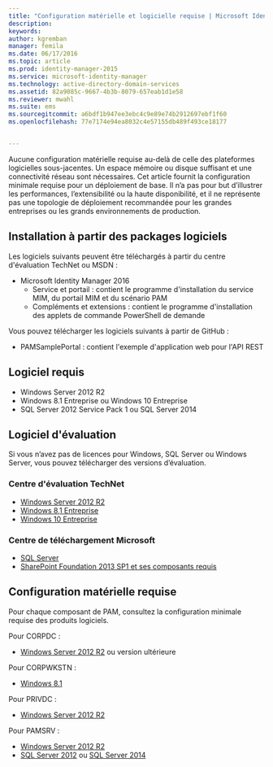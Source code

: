 ```yaml
---
title: "Configuration matérielle et logicielle requise | Microsoft Identity Manager"
description: 
keywords: 
author: kgremban
manager: femila
ms.date: 06/17/2016
ms.topic: article
ms.prod: identity-manager-2015
ms.service: microsoft-identity-manager
ms.technology: active-directory-domain-services
ms.assetid: 82a9085c-9667-4b3b-8079-657eab1d1e58
ms.reviewer: mwahl
ms.suite: ems
ms.sourcegitcommit: a6bdf1b947ee3ebc4c9e89e74b2912697ebf1f60
ms.openlocfilehash: 77e7174e94ea8032c4e57155db489f493ce18177


---
```


Aucune configuration matérielle requise au-delà de celle des plateformes logicielles sous-jacentes. Un espace mémoire ou disque suffisant et une connectivité réseau sont nécessaires. Cet article fournit la configuration minimale requise pour un déploiement de base. Il n’a pas pour but d’illustrer les performances, l’extensibilité ou la haute disponibilité, et il ne représente pas une topologie de déploiement recommandée pour les grandes entreprises ou les grands environnements de production.

## Installation à partir des packages logiciels

Les logiciels suivants peuvent être téléchargés à partir du centre d'évaluation TechNet ou MSDN :  
- Microsoft Identity Manager 2016
  - Service et portail : contient le programme d'installation du service MIM, du portail MIM et du scénario PAM
  - Compléments et extensions : contient le programme d'installation des applets de commande PowerShell de demande

Vous pouvez télécharger les logiciels suivants à partir de GitHub :  
- PAMSamplePortal : contient l'exemple d'application web pour l'API REST

## Logiciel requis

- Windows Server 2012 R2  
- Windows 8.1 Entreprise ou Windows 10 Entreprise  
- SQL Server 2012 Service Pack 1 ou SQL Server 2014  

## Logiciel d'évaluation

Si vous n’avez pas de licences pour Windows, SQL Server ou Windows Server, vous pouvez télécharger des versions d’évaluation.

### Centre d'évaluation TechNet

- [Windows Server 2012 R2](https://www.microsoft.com/evalcenter/evaluate-windows-server-2012-r2)  
- [Windows 8,1 Entreprise](https://www.microsoft.com/evalcenter/evaluate-windows-8-1-enterprise)  
- [Windows 10 Entreprise](https://www.microsoft.com/evalcenter/evaluate-windows-10-enterprise)  

### Centre de téléchargement Microsoft

- [SQL Server](https://www.microsoft.com/download/details.aspx?id=29066)  
- [SharePoint Foundation 2013 SP1 et ses composants requis](https://www.microsoft.com/download/details.aspx?id=42039)

## Configuration matérielle requise

Pour chaque composant de PAM, consultez la configuration minimale requise des produits logiciels.

Pour CORPDC :  
- [Windows Server 2012 R2](https://technet.microsoft.com/library/dn303418.aspx) ou version ultérieure

Pour CORPWKSTN :  
- [Windows 8.1](http://windows.microsoft.com/windows-8/system-requirements)

Pour PRIVDC :  
- [Windows Server 2012 R2](https://technet.microsoft.com/library/dn303418.aspx)

Pour PAMSRV :
- [Windows Server 2012 R2](https://technet.microsoft.com/library/dn303418.aspx)  
- [SQL Server 2012](https://msdn.microsoft.com/library/ms143506(sql.110).aspx) ou [SQL Server 2014](https://msdn.microsoft.com/en-us/library/ms143506(v=sql.120).aspx)



<!--HONumber=Jul16_HO2-->


